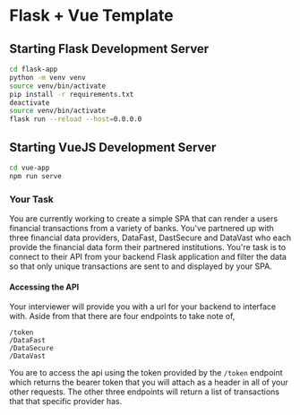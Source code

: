 # Flask + Vue Template

## Starting Flask Development Server

```sh
cd flask-app
python -m venv venv
source venv/bin/activate
pip install -r requirements.txt
deactivate
source venv/bin/activate
flask run --reload --host=0.0.0.0
```

## Starting VueJS Development Server

```sh
cd vue-app
npm run serve
```

### Your Task
You are currently working to create a simple SPA that can render a users financial transactions from a variety of banks.
You've partnered up with three financial data providers, DataFast, DastSecure and DataVast who each provide the financial data form their partnered institutions. You're task is to connect to their API from your backend Flask application and filter the data so that only unique transactions are sent to and displayed by your SPA.

#### Accessing the API
Your interviewer will provide you with a url for your backend to interface with. Aside from that there are four endpoints to take note of, 
```
/token 
/DataFast
/DataSecure
/DataVast
```
You are to access the api using the token provided by the `/token` endpoint which returns the bearer token that you will attach as a header in all of your other requests. The other three endpoints will return a list of transactions that that specific provider has.
